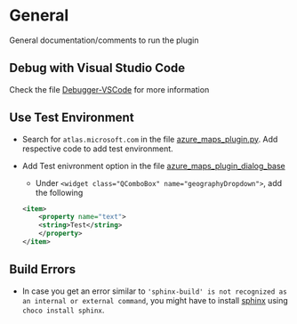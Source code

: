 # General
General documentation/comments to run the plugin

## Debug with Visual Studio Code
Check the file [Debugger-VSCode](./debugger-vscode.md) for more information

## Use Test Environment
- Search for `atlas.microsoft.com` in the file [azure_maps_plugin.py](../src/azure_maps_plugin.py). Add respective code to add test environment.
- Add Test enivronment option in the file [azure_maps_plugin_dialog_base](../src/ui/azure_maps_plugin_dialog_base.ui)
    - Under `<widget class="QComboBox" name="geographyDropdown">`, add the following

    ```xml
    <item>
        <property name="text">
        <string>Test</string>
        </property>
    </item>
    ```

## Build Errors
- In case you get an error similar to `'sphinx-build' is not recognized as an internal or external command`, you might have to install [sphinx](https://www.sphinx-doc.org/en/master/usage/installation.html) using `choco install sphinx`.
